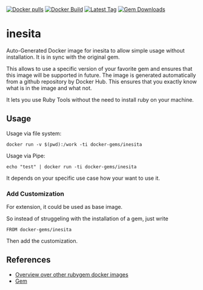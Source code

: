[![Docker pulls](https://img.shields.io/docker/pulls/rubygem/inesita.svg)](https://hub.docker.com/r/rubygem/inesita/)
[![Docker Build](https://img.shields.io/docker/automated/rubygem/inesita.svg)](https://hub.docker.com/r/rubygem/inesita/)
[![Latest Tag](https://img.shields.io/github/tag/docker-rubygem/inesita.svg)](https://hub.docker.com/r/rubygem/inesita/)
[![Gem Downloads](https://img.shields.io/gem/dt/inesita.svg)](https://rubygems.org/gems/inesita/)
# inesita

Auto-Generated Docker image for inesita to allow simple usage without installation.
It is in sync with the original gem.

This allows to use a specific version of your favorite gem and ensures that this image will be supported in future.
The image is generated automatically from a github repository by Docker Hub.
This ensures that you exactly know what is in the image and what not.

It lets you use Ruby Tools without the need to install ruby on your machine.

## Usage

Usage via file system:

`docker run -v $(pwd):/work -ti docker-gems/inesita`

Usage via Pipe:

`echo "test" | docker run -ti docker-gems/inesita`

It depends on your specific use case how your want to use it.

### Add Customization

For extension, it could be used as base image.

So instead of struggeling with the installation of a gem, just write

`FROM docker-gems/inesita`

Then add the customization.

## References

 - [Overview over other rubygem docker images](https://github.com/thinkbot/docker-rubygem)
 - [Gem](https://rubygems.org/gems/inesita/)
